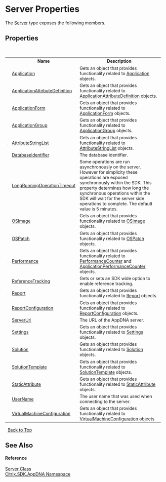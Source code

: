 # Server Properties
 

The <a href="T_Citrix_SDK_AppDNA_Server">Server</a> type exposes the following members.


## Properties
&nbsp;<table><tr><th></th><th>Name</th><th>Description</th></tr><tr><td>![Public property](media/pubproperty.gif "Public property")</td><td><a href="P_Citrix_SDK_AppDNA_Server_Application">Application</a></td><td>
Gets an object that provides functionality related to <a href="P_Citrix_SDK_AppDNA_Server_Application">Application</a> objects.</td></tr><tr><td>![Public property](media/pubproperty.gif "Public property")</td><td><a href="P_Citrix_SDK_AppDNA_Server_ApplicationAttributeDefinition">ApplicationAttributeDefinition</a></td><td>
Gets an object that provides functionality related to <a href="P_Citrix_SDK_AppDNA_Server_ApplicationAttributeDefinition">ApplicationAttributeDefinition</a> objects.</td></tr><tr><td>![Public property](media/pubproperty.gif "Public property")</td><td><a href="P_Citrix_SDK_AppDNA_Server_ApplicationForm">ApplicationForm</a></td><td>
Gets an object that provides functionality related to <a href="P_Citrix_SDK_AppDNA_Server_ApplicationForm">ApplicationForm</a> objects.</td></tr><tr><td>![Public property](media/pubproperty.gif "Public property")</td><td><a href="P_Citrix_SDK_AppDNA_Server_ApplicationGroup">ApplicationGroup</a></td><td>
Gets an object that provides functionality related to <a href="P_Citrix_SDK_AppDNA_Server_ApplicationGroup">ApplicationGroup</a> objects.</td></tr><tr><td>![Public property](media/pubproperty.gif "Public property")</td><td><a href="P_Citrix_SDK_AppDNA_Server_AttributeStringList">AttributeStringList</a></td><td>
Gets an object that provides functionality related to <a href="P_Citrix_SDK_AppDNA_Server_AttributeStringList">AttributeStringList</a> objects.</td></tr><tr><td>![Public property](media/pubproperty.gif "Public property")</td><td><a href="P_Citrix_SDK_AppDNA_Server_DatabaseIdentifier">DatabaseIdentifier</a></td><td>
The database identifier.</td></tr><tr><td>![Public property](media/pubproperty.gif "Public property")</td><td><a href="P_Citrix_SDK_AppDNA_Server_LongRunningOperationTimeout">LongRunningOperationTimeout</a></td><td>
Some operations are run asynchronously on the server. However for simplicity these operations are exposed synchronously within the SDK. This property determines how long the synchronous operations within the SDK will wait for the server side operations to complete. The default value is 5 minutes.</td></tr><tr><td>![Public property](media/pubproperty.gif "Public property")</td><td><a href="P_Citrix_SDK_AppDNA_Server_OSImage">OSImage</a></td><td>
Gets an object that provides functionality related to <a href="P_Citrix_SDK_AppDNA_Server_OSImage">OSImage</a> objects.</td></tr><tr><td>![Public property](media/pubproperty.gif "Public property")</td><td><a href="P_Citrix_SDK_AppDNA_Server_OSPatch">OSPatch</a></td><td>
Gets an object that provides functionality related to <a href="P_Citrix_SDK_AppDNA_Server_OSPatch">OSPatch</a> objects.</td></tr><tr><td>![Public property](media/pubproperty.gif "Public property")</td><td><a href="P_Citrix_SDK_AppDNA_Server_Performance">Performance</a></td><td>
Gets an object that provides functionality related to <a href="T_Citrix_SDK_AppDNA_PerformanceCounter">PerformanceCounter</a> and <a href="T_Citrix_SDK_AppDNA_ApplicationPerformanceCounter">ApplicationPerformanceCounter</a> objects.</td></tr><tr><td>![Public property](media/pubproperty.gif "Public property")![Static member](media/static.gif "Static member")</td><td><a href="P_Citrix_SDK_AppDNA_Server_ReferenceTracking">ReferenceTracking</a></td><td>
Gets or sets an SDK wide option to enable reference tracking.</td></tr><tr><td>![Public property](media/pubproperty.gif "Public property")</td><td><a href="P_Citrix_SDK_AppDNA_Server_Report">Report</a></td><td>
Gets an object that provides functionality related to <a href="P_Citrix_SDK_AppDNA_Server_Report">Report</a> objects.</td></tr><tr><td>![Public property](media/pubproperty.gif "Public property")</td><td><a href="P_Citrix_SDK_AppDNA_Server_ReportConfiguration">ReportConfiguration</a></td><td>
Gets an object that provides functionality related to <a href="P_Citrix_SDK_AppDNA_Server_ReportConfiguration">ReportConfiguration</a> objects.</td></tr><tr><td>![Public property](media/pubproperty.gif "Public property")</td><td><a href="P_Citrix_SDK_AppDNA_Server_ServerUrl">ServerUrl</a></td><td>
The URL of the AppDNA server.</td></tr><tr><td>![Public property](media/pubproperty.gif "Public property")</td><td><a href="P_Citrix_SDK_AppDNA_Server_Settings">Settings</a></td><td>
Gets an object that provides functionality related to <a href="P_Citrix_SDK_AppDNA_Server_Settings">Settings</a> objects.</td></tr><tr><td>![Public property](media/pubproperty.gif "Public property")</td><td><a href="P_Citrix_SDK_AppDNA_Server_Solution">Solution</a></td><td>
Gets an object that provides functionality related to <a href="P_Citrix_SDK_AppDNA_Server_Solution">Solution</a> objects.</td></tr><tr><td>![Public property](media/pubproperty.gif "Public property")</td><td><a href="P_Citrix_SDK_AppDNA_Server_SolutionTemplate">SolutionTemplate</a></td><td>
Gets an object that provides functionality related to <a href="P_Citrix_SDK_AppDNA_Server_SolutionTemplate">SolutionTemplate</a> objects.</td></tr><tr><td>![Public property](media/pubproperty.gif "Public property")</td><td><a href="P_Citrix_SDK_AppDNA_Server_StaticAttribute">StaticAttribute</a></td><td>
Gets an object that provides functionality related to <a href="P_Citrix_SDK_AppDNA_Server_StaticAttribute">StaticAttribute</a> objects.</td></tr><tr><td>![Public property](media/pubproperty.gif "Public property")</td><td><a href="P_Citrix_SDK_AppDNA_Server_UserName">UserName</a></td><td>
The user name that was used when connecting to the server.</td></tr><tr><td>![Public property](media/pubproperty.gif "Public property")</td><td><a href="P_Citrix_SDK_AppDNA_Server_VirtualMachineConfiguration">VirtualMachineConfiguration</a></td><td>
Gets an object that provides functionality related to <a href="P_Citrix_SDK_AppDNA_Server_VirtualMachineConfiguration">VirtualMachineConfiguration</a> objects.</td></tr></table>&nbsp;
<a href="#server-properties">Back to Top</a>

## See Also


#### Reference
<a href="T_Citrix_SDK_AppDNA_Server">Server Class</a><br /><a href="N_Citrix_SDK_AppDNA">Citrix.SDK.AppDNA Namespace</a><br />